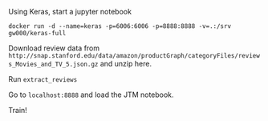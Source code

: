 Using Keras, start a jupyter notebook

```
docker run -d --name=keras -p=6006:6006 -p=8888:8888 -v=.:/srv gw000/keras-full
```

Download review data from `http://snap.stanford.edu/data/amazon/productGraph/categoryFiles/reviews_Movies_and_TV_5.json.gz` and unzip here.

Run `extract_reviews`

Go to `localhost:8888` and load the JTM notebook.

Train!
